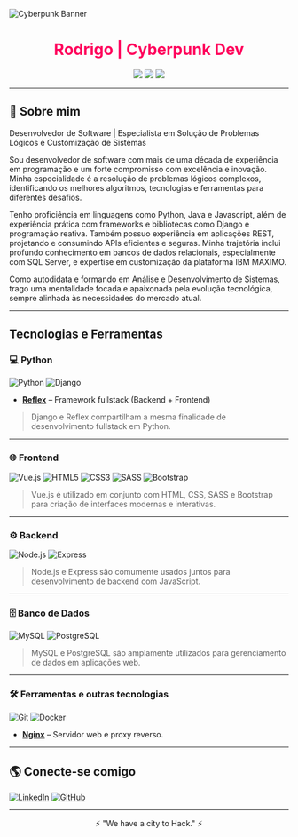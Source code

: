 ![Cyberpunk Banner](https://livewallp.com/wp-content/uploads/2021/10/Cyberpunk-2077-219.jpg)

<h1 align="center" style="color:#ff005c;">Rodrigo | Cyberpunk Dev</h1>

<p align="center">
  <img src="https://img.shields.io/badge/Code-Python|Java|JS-%23fcee0c?style=for-the-badge&logo=codepen&logoColor=black">
  <img src="https://img.shields.io/badge/OS-Windows|Linux-%2300ffcc?style=for-the-badge&logo=windows&logoColor=black">
  <img src="https://img.shields.io/badge/Tools-Tkinter|Django|React-%23ff005c?style=for-the-badge&logo=react&logoColor=black">
</p>

---

## 🚀 Sobre mim

Desenvolvedor de Software | Especialista em Solução de Problemas Lógicos e Customização de Sistemas

Sou desenvolvedor de software com mais de uma década de experiência em programação e um forte compromisso com excelência e inovação. Minha especialidade é a resolução de problemas lógicos complexos, identificando os melhores algoritmos, tecnologias e ferramentas para diferentes desafios.

Tenho proficiência em linguagens como Python, Java e Javascript, além de experiência prática com frameworks e bibliotecas como Django e programação reativa. Também possuo experiência em aplicações REST, projetando e consumindo APIs eficientes e seguras. Minha trajetória inclui profundo conhecimento em bancos de dados relacionais, especialmente com SQL Server, e expertise em customização da plataforma IBM MAXIMO.

Como autodidata e formando em Análise e Desenvolvimento de Sistemas, trago uma mentalidade focada e apaixonada pela evolução tecnológica, sempre alinhada às necessidades do mercado atual.

---
## Tecnologias e Ferramentas

### 💻 Python
![Python](https://img.icons8.com/ios/50/python.png)
![Django](https://img.icons8.com/ios/50/django.png)

- **[Reflex](https://reflex.dev/)** – Framework fullstack (Backend + Frontend)

> Django e Reflex compartilham a mesma finalidade de desenvolvimento fullstack em Python.

---

### 🌐 Frontend  
![Vue.js](https://img.icons8.com/ios/50/vuejs.png)
![HTML5](https://img.icons8.com/ios/50/html-5.png)
![CSS3](https://img.icons8.com/ios/50/css3.png)
![SASS](https://img.icons8.com/ios/50/sass.png)
![Bootstrap](https://img.icons8.com/ios/50/bootstrap.png)

> Vue.js é utilizado em conjunto com HTML, CSS, SASS e Bootstrap para criação de interfaces modernas e interativas.
---
### ⚙️ Backend  
![Node.js](https://img.icons8.com/?size=100&id=hsPbhkOH4FMe&format=png&color=000000)
![Express](https://img.icons8.com/ios/50/express-js.png)

> Node.js e Express são comumente usados juntos para desenvolvimento de backend com JavaScript.
---

### 🗄️ Banco de Dados
![MySQL](https://img.icons8.com/ios/50/mysql-logo.png) ![PostgreSQL](https://img.icons8.com/ios/50/postgreesql.png)

> MySQL e PostgreSQL são amplamente utilizados para gerenciamento de dados em aplicações web.
---

### 🛠️ Ferramentas e outras tecnologias
![Git](https://img.icons8.com/ios/50/git.png) ![Docker](https://img.icons8.com/ios/50/docker.png)

- **[Nginx](https://www.nginx.com/)** – Servidor web e proxy reverso.

---

## 🌎 Conecte-se comigo

[![LinkedIn](https://img.shields.io/badge/LinkedIn-%2300ffcc?style=for-the-badge&logo=linkedin&logoColor=black)]([https://linkedin.com/in/seu-perfil](https://www.linkedin.com/in/rodrigo-rodrigues-15021b5a/))
[![GitHub](https://img.shields.io/badge/GitHub-%23fcee0c?style=for-the-badge&logo=github&logoColor=black)]([https://github.com/seu-usuario](https://github.com/Prounexperient))

---

<p align="center">⚡ "We have a city to Hack." ⚡</p>

